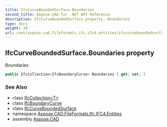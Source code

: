 ```yaml
---
title: IfcCurveBoundedSurface.Boundaries
second_title: Aspose.CAD for .NET API Reference
description: IfcCurveBoundedSurface property. Boundaries
type: docs
weight: 30
url: /net/aspose.cad.fileformats.ifc.ifc4.entities/ifccurveboundedsurface/boundaries/
---
```

## IfcCurveBoundedSurface.Boundaries property

Boundaries

```csharp
public IfcCollection<IfcBoundaryCurve> Boundaries { get; set; }
```

### See Also

* class [IfcCollection&lt;T&gt;](../../../aspose.cad.fileformats.ifc/ifccollection-1/)
* class [IfcBoundaryCurve](../../ifcboundarycurve/)
* class [IfcCurveBoundedSurface](../)
* namespace [Aspose.CAD.FileFormats.Ifc.IFC4.Entities](../../ifccurveboundedsurface/)
* assembly [Aspose.CAD](../../../)


